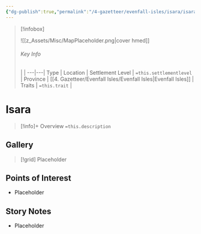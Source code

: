 ```yaml
---
{"dg-publish":true,"permalink":"/4-gazetteer/evenfall-isles/isara/isara/","noteIcon":""}
---
```



> [!infobox]
> 
> ![[z_Assets/Misc/MapPlaceholder.png\|cover hmed]]
> ###### Key Info
>  |   |
> ---|---|
> Type | Location |
> Settlement Level | `=this.settlementlevel` |
> Province | [[4. Gazetteer/Evenfall Isles/Evenfall Isles\|Evenfall Isles]] |
> Traits | `=this.trait` |

# Isara

> [!info]+ Overview
> `=this.description`

## Gallery

>[!grid]
>Placeholder


## Points of Interest

- Placeholder

## Story Notes

- Placeholder